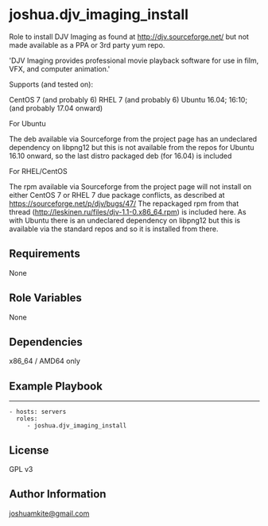 joshua.djv_imaging_install
=========

Role to install DJV Imaging as found at  http://djv.sourceforge.net/ but not made available as a PPA or 3rd party yum repo.

'DJV Imaging provides professional movie playback software for use in film, VFX, and computer animation.'

Supports (and tested on):

CentOS 7 (and probably 6)
RHEL 7 (and probably 6)
Ubuntu 16.04; 16:10; (and probably 17.04 onward)

For Ubuntu 

The deb available via Sourceforge from the project page has an undeclared dependency on libpng12 but this is not available from the repos for Ubuntu 16.10 onward, so the last distro packaged deb (for 16.04) is included

For RHEL/CentOS 

The rpm available via Sourceforge from the project page will not install on either CentOS 7 or RHEL 7 due package conflicts, as described at https://sourceforge.net/p/djv/bugs/47/ The repackaged rpm from that thread (http://leskinen.ru/files/djv-1.1-0.x86_64.rpm) is included here. As with Ubuntu there is an undeclared dependency on libpng12 but this is available via the standard repos and so it is installed from there. 

Requirements
------------

None

Role Variables
--------------

None

Dependencies
------------

x86_64 / AMD64 only

Example Playbook
----------------

---

    - hosts: servers
      roles:
         - joshua.djv_imaging_install

License
-------

GPL v3

Author Information
------------------

joshuamkite@gmail.com
